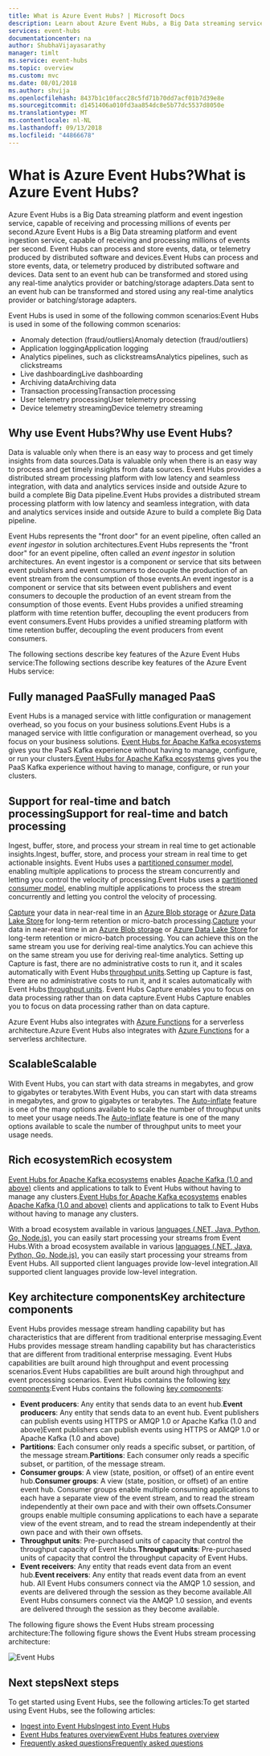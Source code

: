 ```yaml
---
title: What is Azure Event Hubs? | Microsoft Docs
description: Learn about Azure Event Hubs, a Big Data streaming service that ingests millions of events per second.
services: event-hubs
documentationcenter: na
author: ShubhaVijayasarathy
manager: timlt
ms.service: event-hubs
ms.topic: overview
ms.custom: mvc
ms.date: 08/01/2018
ms.author: shvija
ms.openlocfilehash: 8437b1c10facc28c5fd71b70dd7acf01b7d39e8e
ms.sourcegitcommit: d1451406a010fd3aa854dc8e5b77dc5537d8050e
ms.translationtype: MT
ms.contentlocale: nl-NL
ms.lasthandoff: 09/13/2018
ms.locfileid: "44866678"
---
```

# <a name="what-is-azure-event-hubs"></a><span data-ttu-id="e65b5-104">What is Azure Event Hubs?</span><span class="sxs-lookup"><span data-stu-id="e65b5-104">What is Azure Event Hubs?</span></span>

<span data-ttu-id="e65b5-105">Azure Event Hubs is a Big Data streaming platform and event ingestion service, capable of receiving and processing millions of events per second.</span><span class="sxs-lookup"><span data-stu-id="e65b5-105">Azure Event Hubs is a Big Data streaming platform and event ingestion service, capable of receiving and processing millions of events per second.</span></span> <span data-ttu-id="e65b5-106">Event Hubs can process and store events, data, or telemetry produced by distributed software and devices.</span><span class="sxs-lookup"><span data-stu-id="e65b5-106">Event Hubs can process and store events, data, or telemetry produced by distributed software and devices.</span></span> <span data-ttu-id="e65b5-107">Data sent to an event hub can be transformed and stored using any real-time analytics provider or batching/storage adapters.</span><span class="sxs-lookup"><span data-stu-id="e65b5-107">Data sent to an event hub can be transformed and stored using any real-time analytics provider or batching/storage adapters.</span></span> 

<span data-ttu-id="e65b5-108">Event Hubs is used in some of the following common scenarios:</span><span class="sxs-lookup"><span data-stu-id="e65b5-108">Event Hubs is used in some of the following common scenarios:</span></span>

- <span data-ttu-id="e65b5-109">Anomaly detection (fraud/outliers)</span><span class="sxs-lookup"><span data-stu-id="e65b5-109">Anomaly detection (fraud/outliers)</span></span>
- <span data-ttu-id="e65b5-110">Application logging</span><span class="sxs-lookup"><span data-stu-id="e65b5-110">Application logging</span></span>
- <span data-ttu-id="e65b5-111">Analytics pipelines, such as clickstreams</span><span class="sxs-lookup"><span data-stu-id="e65b5-111">Analytics pipelines, such as clickstreams</span></span>
- <span data-ttu-id="e65b5-112">Live dashboarding</span><span class="sxs-lookup"><span data-stu-id="e65b5-112">Live dashboarding</span></span>
- <span data-ttu-id="e65b5-113">Archiving data</span><span class="sxs-lookup"><span data-stu-id="e65b5-113">Archiving data</span></span>
- <span data-ttu-id="e65b5-114">Transaction processing</span><span class="sxs-lookup"><span data-stu-id="e65b5-114">Transaction processing</span></span>
- <span data-ttu-id="e65b5-115">User telemetry processing</span><span class="sxs-lookup"><span data-stu-id="e65b5-115">User telemetry processing</span></span>
- <span data-ttu-id="e65b5-116">Device telemetry streaming</span><span class="sxs-lookup"><span data-stu-id="e65b5-116">Device telemetry streaming</span></span> 

## <a name="why-use-event-hubs"></a><span data-ttu-id="e65b5-117">Why use Event Hubs?</span><span class="sxs-lookup"><span data-stu-id="e65b5-117">Why use Event Hubs?</span></span>

<span data-ttu-id="e65b5-118">Data is valuable only when there is an easy way to process and get timely insights from data sources.</span><span class="sxs-lookup"><span data-stu-id="e65b5-118">Data is valuable only when there is an easy way to process and get timely insights from data sources.</span></span> <span data-ttu-id="e65b5-119">Event Hubs provides a distributed stream processing platform with low latency and seamless integration, with data and analytics services inside and outside Azure to build a complete Big Data pipeline.</span><span class="sxs-lookup"><span data-stu-id="e65b5-119">Event Hubs provides a distributed stream processing platform with low latency and seamless integration, with data and analytics services inside and outside Azure to build a complete Big Data pipeline.</span></span>

<span data-ttu-id="e65b5-120">Event Hubs represents the "front door" for an event pipeline, often called an *event ingestor* in solution architectures.</span><span class="sxs-lookup"><span data-stu-id="e65b5-120">Event Hubs represents the "front door" for an event pipeline, often called an *event ingestor* in solution architectures.</span></span> <span data-ttu-id="e65b5-121">An event ingestor is a component or service that sits between event publishers and event consumers to decouple the production of an event stream from the consumption of those events.</span><span class="sxs-lookup"><span data-stu-id="e65b5-121">An event ingestor is a component or service that sits between event publishers and event consumers to decouple the production of an event stream from the consumption of those events.</span></span> <span data-ttu-id="e65b5-122">Event Hubs provides a unified streaming platform with time retention buffer, decoupling the event producers from event consumers.</span><span class="sxs-lookup"><span data-stu-id="e65b5-122">Event Hubs provides a unified streaming platform with time retention buffer, decoupling the event producers from event consumers.</span></span> 

<span data-ttu-id="e65b5-123">The following sections describe key features of the Azure Event Hubs service:</span><span class="sxs-lookup"><span data-stu-id="e65b5-123">The following sections describe key features of the Azure Event Hubs service:</span></span> 

## <a name="fully-managed-paas"></a><span data-ttu-id="e65b5-124">Fully managed PaaS</span><span class="sxs-lookup"><span data-stu-id="e65b5-124">Fully managed PaaS</span></span> 

<span data-ttu-id="e65b5-125">Event Hubs is a managed service with little configuration or management overhead, so you focus on your business solutions.</span><span class="sxs-lookup"><span data-stu-id="e65b5-125">Event Hubs is a managed service with little configuration or management overhead, so you focus on your business solutions.</span></span> <span data-ttu-id="e65b5-126">[Event Hubs for Apache Kafka ecosystems](event-hubs-for-kafka-ecosystem-overview.md) gives you the PaaS Kafka experience without having to manage, configure, or run your clusters.</span><span class="sxs-lookup"><span data-stu-id="e65b5-126">[Event Hubs for Apache Kafka ecosystems](event-hubs-for-kafka-ecosystem-overview.md) gives you the PaaS Kafka experience without having to manage, configure, or run your clusters.</span></span>

## <a name="support-for-real-time-and-batch-processing"></a><span data-ttu-id="e65b5-127">Support for real-time and batch processing</span><span class="sxs-lookup"><span data-stu-id="e65b5-127">Support for real-time and batch processing</span></span>

<span data-ttu-id="e65b5-128">Ingest, buffer, store, and process your stream in real time to get actionable insights.</span><span class="sxs-lookup"><span data-stu-id="e65b5-128">Ingest, buffer, store, and process your stream in real time to get actionable insights.</span></span> <span data-ttu-id="e65b5-129">Event Hubs uses a [partitioned consumer model](event-hubs-features.md#partitions), enabling multiple applications to process the stream concurrently and letting you control the velocity of processing.</span><span class="sxs-lookup"><span data-stu-id="e65b5-129">Event Hubs uses a [partitioned consumer model](event-hubs-features.md#partitions), enabling multiple applications to process the stream concurrently and letting you control the velocity of processing.</span></span>

<span data-ttu-id="e65b5-130">[Capture](event-hubs-capture-overview.md) your data in near-real time in an [Azure Blob storage](https://azure.microsoft.com/services/storage/blobs/) or [Azure Data Lake Store](https://azure.microsoft.com/services/data-lake-store/) for long-term retention or micro-batch processing.</span><span class="sxs-lookup"><span data-stu-id="e65b5-130">[Capture](event-hubs-capture-overview.md) your data in near-real time in an [Azure Blob storage](https://azure.microsoft.com/services/storage/blobs/) or [Azure Data Lake Store](https://azure.microsoft.com/services/data-lake-store/) for long-term retention or micro-batch processing.</span></span> <span data-ttu-id="e65b5-131">You can achieve this on the same stream you use for deriving real-time analytics.</span><span class="sxs-lookup"><span data-stu-id="e65b5-131">You can achieve this on the same stream you use for deriving real-time analytics.</span></span> <span data-ttu-id="e65b5-132">Setting up Capture is fast, there are no administrative costs to run it, and it scales automatically with Event Hubs [throughput units](event-hubs-features.md#throughput-units).</span><span class="sxs-lookup"><span data-stu-id="e65b5-132">Setting up Capture is fast, there are no administrative costs to run it, and it scales automatically with Event Hubs [throughput units](event-hubs-features.md#throughput-units).</span></span> <span data-ttu-id="e65b5-133">Event Hubs Capture enables you to focus on data processing rather than on data capture.</span><span class="sxs-lookup"><span data-stu-id="e65b5-133">Event Hubs Capture enables you to focus on data processing rather than on data capture.</span></span>

<span data-ttu-id="e65b5-134">Azure Event Hubs also integrates with [Azure Functions](/azure/azure-functions/) for a serverless architecture.</span><span class="sxs-lookup"><span data-stu-id="e65b5-134">Azure Event Hubs also integrates with [Azure Functions](/azure/azure-functions/) for a serverless architecture.</span></span>

## <a name="scalable"></a><span data-ttu-id="e65b5-135">Scalable</span><span class="sxs-lookup"><span data-stu-id="e65b5-135">Scalable</span></span> 

<span data-ttu-id="e65b5-136">With Event Hubs, you can start with data streams in megabytes, and grow to gigabytes or terabytes.</span><span class="sxs-lookup"><span data-stu-id="e65b5-136">With Event Hubs, you can start with data streams in megabytes, and grow to gigabytes or terabytes.</span></span> <span data-ttu-id="e65b5-137">The [Auto-inflate](event-hubs-auto-inflate.md) feature is one of the many options available to scale the number of throughput units to meet your usage needs.</span><span class="sxs-lookup"><span data-stu-id="e65b5-137">The [Auto-inflate](event-hubs-auto-inflate.md) feature is one of the many options available to scale the number of throughput units to meet your usage needs.</span></span> 

## <a name="rich-ecosystem"></a><span data-ttu-id="e65b5-138">Rich ecosystem</span><span class="sxs-lookup"><span data-stu-id="e65b5-138">Rich ecosystem</span></span>

<span data-ttu-id="e65b5-139">[Event Hubs for Apache Kafka ecosystems](event-hubs-for-kafka-ecosystem-overview.md) enables [Apache Kafka (1.0 and above)](https://kafka.apache.org/) clients and applications to talk to Event Hubs without having to manage any clusters.</span><span class="sxs-lookup"><span data-stu-id="e65b5-139">[Event Hubs for Apache Kafka ecosystems](event-hubs-for-kafka-ecosystem-overview.md) enables [Apache Kafka (1.0 and above)](https://kafka.apache.org/) clients and applications to talk to Event Hubs without having to manage any clusters.</span></span>
 
<span data-ttu-id="e65b5-140">With a broad ecosystem available in various [languages (.NET, Java, Python, Go, Node.js)](https://github.com/Azure/azure-event-hubs), you can easily start processing your streams from Event Hubs.</span><span class="sxs-lookup"><span data-stu-id="e65b5-140">With a broad ecosystem available in various [languages (.NET, Java, Python, Go, Node.js)](https://github.com/Azure/azure-event-hubs), you can easily start processing your streams from Event Hubs.</span></span> <span data-ttu-id="e65b5-141">All supported client languages provide low-level integration.</span><span class="sxs-lookup"><span data-stu-id="e65b5-141">All supported client languages provide low-level integration.</span></span>

## <a name="key-architecture-components"></a><span data-ttu-id="e65b5-142">Key architecture components</span><span class="sxs-lookup"><span data-stu-id="e65b5-142">Key architecture components</span></span>

<span data-ttu-id="e65b5-143">Event Hubs provides message stream handling capability but has characteristics that are different from traditional enterprise messaging.</span><span class="sxs-lookup"><span data-stu-id="e65b5-143">Event Hubs provides message stream handling capability but has characteristics that are different from traditional enterprise messaging.</span></span> <span data-ttu-id="e65b5-144">Event Hubs capabilities are built around high throughput and event processing scenarios.</span><span class="sxs-lookup"><span data-stu-id="e65b5-144">Event Hubs capabilities are built around high throughput and event processing scenarios.</span></span> <span data-ttu-id="e65b5-145">Event Hubs contains the following [key components](event-hubs-features.md):</span><span class="sxs-lookup"><span data-stu-id="e65b5-145">Event Hubs contains the following [key components](event-hubs-features.md):</span></span>

- <span data-ttu-id="e65b5-146">**Event producers**: Any entity that sends data to an event hub.</span><span class="sxs-lookup"><span data-stu-id="e65b5-146">**Event producers**: Any entity that sends data to an event hub.</span></span> <span data-ttu-id="e65b5-147">Event publishers can publish events using HTTPS or AMQP 1.0 or Apache Kafka (1.0 and above)</span><span class="sxs-lookup"><span data-stu-id="e65b5-147">Event publishers can publish events using HTTPS or AMQP 1.0 or Apache Kafka (1.0 and above)</span></span>
- <span data-ttu-id="e65b5-148">**Partitions**: Each consumer only reads a specific subset, or partition, of the message stream.</span><span class="sxs-lookup"><span data-stu-id="e65b5-148">**Partitions**: Each consumer only reads a specific subset, or partition, of the message stream.</span></span>
- <span data-ttu-id="e65b5-149">**Consumer groups**: A view (state, position, or offset) of an entire event hub.</span><span class="sxs-lookup"><span data-stu-id="e65b5-149">**Consumer groups**: A view (state, position, or offset) of an entire event hub.</span></span> <span data-ttu-id="e65b5-150">Consumer groups enable multiple consuming applications to each have a separate view of the event stream, and to read the stream independently at their own pace and with their own offsets.</span><span class="sxs-lookup"><span data-stu-id="e65b5-150">Consumer groups enable multiple consuming applications to each have a separate view of the event stream, and to read the stream independently at their own pace and with their own offsets.</span></span>
- <span data-ttu-id="e65b5-151">**Throughput units**: Pre-purchased units of capacity that control the throughput capacity of Event Hubs.</span><span class="sxs-lookup"><span data-stu-id="e65b5-151">**Throughput units**: Pre-purchased units of capacity that control the throughput capacity of Event Hubs.</span></span>
- <span data-ttu-id="e65b5-152">**Event receivers**: Any entity that reads event data from an event hub.</span><span class="sxs-lookup"><span data-stu-id="e65b5-152">**Event receivers**: Any entity that reads event data from an event hub.</span></span> <span data-ttu-id="e65b5-153">All Event Hubs consumers connect via the AMQP 1.0 session, and events are delivered through the session as they become available.</span><span class="sxs-lookup"><span data-stu-id="e65b5-153">All Event Hubs consumers connect via the AMQP 1.0 session, and events are delivered through the session as they become available.</span></span>

<span data-ttu-id="e65b5-154">The following figure shows the Event Hubs stream processing architecture:</span><span class="sxs-lookup"><span data-stu-id="e65b5-154">The following figure shows the Event Hubs stream processing architecture:</span></span>

![Event Hubs](./media/event-hubs-about/event_hubs_architecture.png)


## <a name="next-steps"></a><span data-ttu-id="e65b5-156">Next steps</span><span class="sxs-lookup"><span data-stu-id="e65b5-156">Next steps</span></span>

<span data-ttu-id="e65b5-157">To get started using Event Hubs, see the following articles:</span><span class="sxs-lookup"><span data-stu-id="e65b5-157">To get started using Event Hubs, see the following articles:</span></span>

* [<span data-ttu-id="e65b5-158">Ingest into Event Hubs</span><span class="sxs-lookup"><span data-stu-id="e65b5-158">Ingest into Event Hubs</span></span>](event-hubs-quickstart-portal.md)
* [<span data-ttu-id="e65b5-159">Event Hubs features overview</span><span class="sxs-lookup"><span data-stu-id="e65b5-159">Event Hubs features overview</span></span>](event-hubs-features.md)
* [<span data-ttu-id="e65b5-160">Frequently asked questions</span><span class="sxs-lookup"><span data-stu-id="e65b5-160">Frequently asked questions</span></span>](event-hubs-faq.md)


